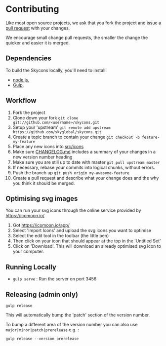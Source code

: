 # Contributing

Like most open source projects, we ask that you fork the project and issue a [pull request](#pull-requests) with your changes.

We encourage small change pull requests, the smaller the change the quicker and easier it is merged.

## Dependencies

To build the Skycons locally, you'll need to install:
 * [node.js](http://nodejs.org),
 * [Gulp](http://gulpjs.com),


## Workflow

1. Fork the project
2. Clone down your fork
`git clone git://github.com/<username>/skycons.git`
3. Setup your 'upstream'
`git remote add upstream https://github.com/skyglobal/skycons.git`
4. Create a topic branch to contain your change
`git checkout -b feature-my-feature`
5. Place any new icons into [src/icons](/src/icons)
6. Make sure [CHANGELOG.md](./CHANGELOG.md) includes a summary of your changes in a new version number heading
7. Make sure you are still up to date with master
`git pull upstream master`
8. If necessary, rebase your commits into logical chunks, without errors.
9. Push the branch up 
`git push origin my-awesome-feature`
10. Create a pull request and describe what your change does and the why you think it should be merged.

## Optimising svg images

You can run your svg icons through the online service provided by https://icomoon.io/

1. Got https://icomoon.io/app/
2. Select 'Import Icons' and upload the svg icons you want to optimise
3. Select the edit tool in the toolbar (the little pen)
4. Then click on your icon that should appear at the top in the 'Untitled Set'
5. Click on 'Download'. This will download an already optimised svg icon to your computer.

## Running Locally

 * `gulp serve` :  Run the server on port 3456
 
## Releasing (admin only)

`gulp release`

This will automatically bump the 'patch' section of the version number.  

To bump a different area of the version number you can also use `major|minor|patch|prerelease` e.g. :

`gulp release --version prerelease`